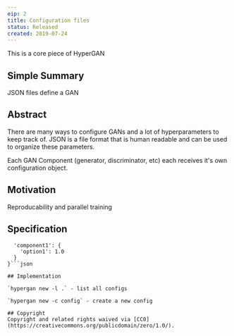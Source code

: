 ```yaml
---
eip: 2
title: Configuration files
status: Released
created: 2019-07-24
---
```


This is a core piece of HyperGAN

## Simple Summary
JSON files define a GAN

## Abstract
There are many ways to configure GANs and a lot of hyperparameters to keep track of.  JSON is a file format that is human readable and can be used to organize these parameters.

Each GAN Component (generator, discriminator, etc) each receives it's own configuration object.

## Motivation

Reproducability and parallel training

## Specification
```{
  'component1': {
    'option1': 1.0
  }
}```json

## Implementation

`hypergan new -l .` - list all configs

`hypergan new -c config` - create a new config

## Copyright
Copyright and related rights waived via [CC0](https://creativecommons.org/publicdomain/zero/1.0/).

